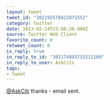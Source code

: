 ```yaml
---
layout: tweet
tweet_id: "302192579422871552"
category: twitter
date: 2013-02-14T23:08:20.000Z
source: Twitter Web Client
favorite_count: 0
retweet_count: 0
is_reply: true
in_reply_to_id: "302174893733212160"
in_reply_to_user: AskCiti
tags:
- tweet
---
```


[@AskCiti](https://twitter.com/@AskCiti) thanks - email sent.
